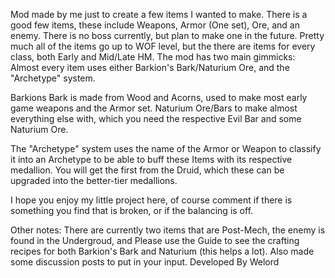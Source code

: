 Mod made by me just to create a few items I wanted to make. There is a good few items, these include Weapons, Armor (One set), Ore, and an enemy. There is no boss currently, but plan to make one in the future. Pretty much all of the items go up to WOF level, but the there are items for every class, both Early and Mid/Late HM. The mod has two main gimmicks: Almost every item uses either Barkion's Bark/Naturium Ore, and the "Archetype" system.

Barkions Bark is made from Wood and Acorns, used to make most early game weapons and the Armor set.
Naturium Ore/Bars to make almost everything else with, which you need the respective Evil Bar and some Naturium Ore.

The "Archetype" system uses the name of the Armor or Weapon to classify it into an Archetype to be able to buff these Items with its respective medallion. You will get the first from the Druid, which these can be upgraded into the better-tier medallions.

I hope you enjoy my little project here, of course comment if there is something you find that is broken, or if the balancing is off.

Other notes: There are currently two items that are Post-Mech, the enemy is found in the Undergroud, and Please use the Guide to see the crafting recipes for both Barkion's Bark and Naturium (this helps a lot). Also made some discussion posts to put in your input.
Developed By Welord
